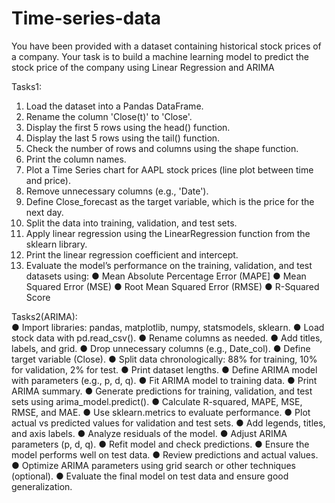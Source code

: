 # Time-series-data
You have been provided with a dataset containing historical stock prices of a company. Your task  is to build a machine learning model to predict the stock price of the company using Linear  Regression and ARIMA


Tasks1:  
1.  Load the dataset into a Pandas DataFrame. 
2.  Rename the column 'Close(t)' to 'Close'. 
3.  Display the first 5 rows using the head() function. 
4.  Display the last 5 rows using the tail() function. 
5.  Check the number of rows and columns using the shape function. 
6.  Print the column names. 
7.  Plot a Time Series chart for AAPL stock prices (line plot between time and price). 
8.  Remove unnecessary columns (e.g., 'Date'). 
9.  Define Close_forecast as the target variable, which is the price for the next day. 
10. Split the data into training, validation, and test sets. 
11. Apply linear regression using the LinearRegression function from the sklearn 
library. 
12. Print the linear regression coefficient and intercept. 
13. Evaluate the model’s performance on the training, validation, and test datasets 
using: 
●  Mean Absolute Percentage Error (MAPE] 
●  Mean Squared Error (MSE) 
●  Root Mean Squared Error (RMSE) 
●  R-Squared Score 
 
Tasks2(ARIMA):  
●  Import libraries: pandas, matplotlib, numpy, statsmodels, sklearn. 
●  Load stock data with pd.read_csv(). 
●  Rename columns as needed. 
●  Add titles, labels, and grid. 
●  Drop unnecessary columns (e.g., Date_col). 
●  Define target variable (Close). 
●  Split data chronologically: 88% for training, 10% for validation, 2% for test. 
●  Print dataset lengths. 
●  Define ARIMA model with parameters (e.g., p, d, q). 
●  Fit ARIMA model to training data. 
●  Print ARIMA summary. 
●  Generate predictions for training, validation, and test sets using arima_model.predict(). 
●  Calculate R-squared, MAPE, MSE, RMSE, and MAE. 
●  Use sklearn.metrics to evaluate performance. 
●  Plot actual vs predicted values for validation and test sets. 
●  Add legends, titles, and axis labels. 
●  Analyze residuals of the model. 
●  Adjust ARIMA parameters (p, d, q). 
●  Refit model and check predictions. 
●  Ensure the model performs well on test data. 
●  Review predictions and actual values. 
●  Optimize ARIMA parameters using grid search or other techniques (optional). 
●  Evaluate the final model on test data and ensure good generalization.
